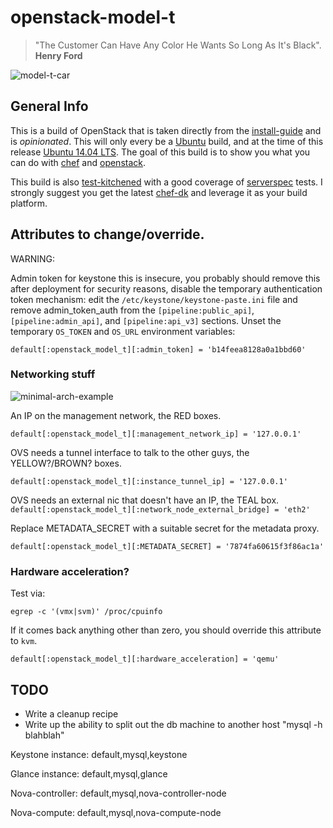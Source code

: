 # openstack-model-t

> "The Customer Can Have Any Color He Wants So Long As It's Black".
**Henry Ford**

![model-t-car](https://upload.wikimedia.org/wikipedia/commons/thumb/9/92/1919_Ford_Model_T_Highboy_Coupe.jpg/280px-1919_Ford_Model_T_Highboy_Coupe.jpg)

## General Info

This is a build of OpenStack that is taken directly from the [install-guide](http://docs.openstack.org/kilo/install-guide/install/apt/content/ch_preface.html) and is *opinionated*. This will only every be a [Ubuntu](https://wiki.ubuntu.com/ServerTeam/CloudArchive) build, and at the time of this release [Ubuntu 14.04 LTS](http://releases.ubuntu.com/14.04/). The goal of this build is to show you what you can do with [chef](http://chef.io) and [openstack](http://openstack.org).

This build is also [test-kitchened](http://kitchen.ci) with a good coverage of [serverspec](http://serverspec.org/) tests. I strongly suggest you get the latest [chef-dk](https://downloads.chef.io/chef-dk/) and leverage it as your build platform.

## Attributes to change/override.

WARNING:

Admin token for keystone this is insecure, you probably should remove this after deployment for security reasons, disable the temporary authentication token mechanism: edit the `/etc/keystone/keystone-paste.ini` file and remove admin_token_auth from the `[pipeline:public_api]`, `[pipeline:admin_api]`, and `[pipeline:api_v3]` sections. Unset the temporary `OS_TOKEN` and `OS_URL` environment variables:

`default[:openstack_model_t][:admin_token] = 'b14feea8128a0a1bbd60'`

### Networking stuff

![minimal-arch-example](http://docs.openstack.org/kilo/install-guide/install/apt/content/figures/1/a/common/figures/installguidearch-neutron-networks.png)

An IP on the management network, the RED boxes.

`default[:openstack_model_t][:management_network_ip] = '127.0.0.1'`

OVS needs a tunnel interface to talk to the other guys, the YELLOW?/BROWN? boxes.

`default[:openstack_model_t][:instance_tunnel_ip] = '127.0.0.1'`

OVS needs an external nic that doesn't have an IP, the TEAL box.
`default[:openstack_model_t][:network_node_external_bridge] = 'eth2'`

Replace METADATA_SECRET with a suitable secret for the metadata proxy.

`default[:openstack_model_t][:METADATA_SECRET] = '7874fa60615f3f86ac1a'`

### Hardware acceleration?

Test via:

`egrep -c '(vmx|svm)' /proc/cpuinfo`

If it comes back anything other than zero, you should override this attribute to `kvm`.

`default[:openstack_model_t][:hardware_acceleration] = 'qemu'`


## TODO
- Write a cleanup recipe
- Write up the ability to split out the db machine to another host "mysql -h blahblah"



Keystone instance:
default,mysql,keystone

Glance instance:
default,mysql,glance

Nova-controller:
default,mysql,nova-controller-node

Nova-compute:
default,mysql,nova-compute-node
